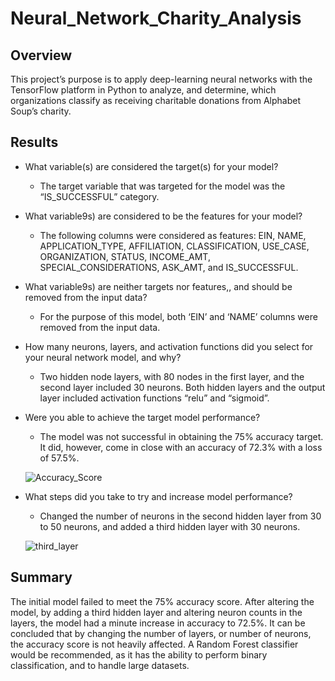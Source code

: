 # Neural_Network_Charity_Analysis

## Overview

This project’s purpose is to apply deep-learning neural networks with the TensorFlow platform in Python to analyze, and determine, which organizations classify as receiving charitable donations from Alphabet Soup’s charity.

## Results

- What variable(s) are considered the target(s) for your model?
  - The target variable that was targeted for the model was the “IS_SUCCESSFUL” category.
- What variable9s) are considered to be the features for your model?
  - The following columns were considered as features: EIN, NAME, APPLICATION_TYPE, AFFILIATION, CLASSIFICATION, USE_CASE, ORGANIZATION, STATUS, INCOME_AMT, SPECIAL_CONSIDERATIONS, ASK_AMT, and IS_SUCCESSFUL.
- What variable9s) are neither targets nor features,, and should be removed from the input data?
  - For the purpose of this model, both ‘EIN’ and ‘NAME’ columns were removed from the input data.
- How many neurons, layers, and activation functions did you select for your neural network model, and why?
  - Two hidden node layers, with 80 nodes in the first layer, and the second layer included 30 neurons. Both hidden layers and the output layer included activation functions “relu” and “sigmoid”.
- Were you able to achieve the target model performance?
  - The model was not successful in obtaining the 75% accuracy target. It did, however, come in close with an accuracy of 72.3% with a loss of 57.5%.
  
  ![Accuracy_Score](https://user-images.githubusercontent.com/111096246/214365018-32dacd02-afc6-4d03-9215-7e4819f142bc.PNG)
  
- What steps did you take to try and increase model performance?
  - Changed the number of neurons in the second hidden layer from 30 to 50 neurons, and added a third hidden layer with 30 neurons. 
  
  ![third_layer](https://user-images.githubusercontent.com/111096246/214365055-213c3718-6313-4ad0-b85a-337582feabec.PNG)

## Summary

The initial model failed to meet the 75% accuracy score. After altering the model, by adding a third hidden layer and altering neuron counts in the layers, the model had a minute increase in accuracy to 72.5%. It can be concluded that by changing the number of layers, or number of neurons, the accuracy score is not heavily affected. 
A Random Forest classifier would be recommended, as it has the ability to perform binary classification, and to handle large datasets.

